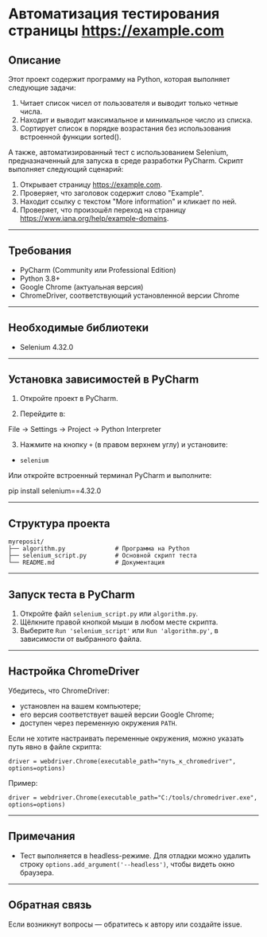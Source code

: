 # Автоматизация тестирования страницы https://example.com

## Описание
Этот проект содержит программу на Python, которая выполняет следующие задачи:

1. Читает список чисел от пользователя и выводит только четные числа.
2. Находит и выводит максимальное и минимальное число из списка.
3. Сортирует список в порядке возрастания без использования встроенной функции sorted().

А также, автоматизированный тест с использованием Selenium, предназначенный для запуска в среде разработки PyCharm. Скрипт выполняет следующий сценарий:

1. Открывает страницу https://example.com.
2. Проверяет, что заголовок содержит слово "Example".
3. Находит ссылку с текстом "More information" и кликает по ней.
4. Проверяет, что произошёл переход на страницу https://www.iana.org/help/example-domains.

---

## Требования

- PyCharm (Community или Professional Edition)
- Python 3.8+
- Google Chrome (актуальная версия)
- ChromeDriver, соответствующий установленной версии Chrome

---

## Необходимые библиотеки

- Selenium 4.32.0

---

## Установка зависимостей в PyCharm

1. Откройте проект в PyCharm.

2. Перейдите в:

File → Settings → Project → Python Interpreter


3. Нажмите на кнопку `+` (в правом верхнем углу) и установите:

- `selenium`

Или откройте встроенный терминал PyCharm и выполните:

pip install selenium==4.32.0

---

## Структура проекта

```
myreposit/
├── algorithm.py              # Программа на Python
├── selenium_script.py        # Основной скрипт теста
└── README.md                 # Документация
```

---

## Запуск теста в PyCharm

1. Откройте файл `selenium_script.py` или `algorithm.py`.
2. Щёлкните правой кнопкой мыши в любом месте скрипта.
3. Выберите `Run 'selenium_script'` или `Run 'algorithm.py'`, в зависимости от выбранного файла.

---

## Настройка ChromeDriver

Убедитесь, что ChromeDriver:

* установлен на вашем компьютере;
* его версия соответствует вашей версии Google Chrome;
* доступен через переменную окружения `PATH`.

Если не хотите настраивать переменные окружения, можно указать путь явно в файле скрипта:

```
driver = webdriver.Chrome(executable_path="путь_к_chromedriver", options=options)
```

Пример:

```
driver = webdriver.Chrome(executable_path="C:/tools/chromedriver.exe", options=options)
```

---

## Примечания

* Тест выполняется в headless-режиме. Для отладки можно удалить строку `options.add_argument('--headless')`, чтобы видеть окно браузера.

---

## Обратная связь

Если возникнут вопросы — обратитесь к автору или создайте issue.
